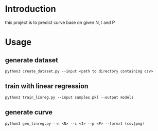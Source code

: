 # Introduction

this project is to predict curve base on given N, I and P

# Usage

## generate dataset

```shell
python3 create_dataset.py --input <path to directory containing csv>
```

## train with linear regression

```shell
python3 train_linreg.py --input samples.pkl --output models
```

## generate curve

```shell
python3 gen_linreg.py --n <N> --i <I> --p <P> --format (csv|png)
```

